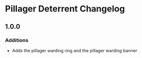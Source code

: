 # Pillager Deterrent Changelog
## 1.0.0
### Additions
- Adds the pillager warding ring and the pillager warding banner